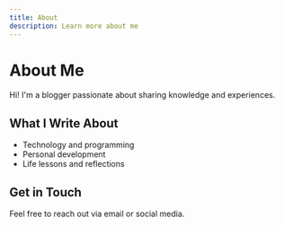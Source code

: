 ```yaml
---
title: About
description: Learn more about me
---
```


# About Me

Hi! I'm a blogger passionate about sharing knowledge and experiences.

## What I Write About

- Technology and programming
- Personal development
- Life lessons and reflections

## Get in Touch

Feel free to reach out via email or social media.
